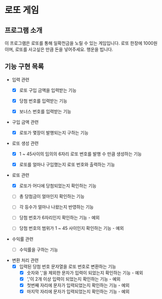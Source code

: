 # 로또 게임

## 프로그램 소개
이 프로그램은 로또를 통해 일확천금을 노릴 수 있는 게임입니다.
로또 한장에 1000원이며, 로또를 사고싶은 만큼 돈을 넣어주세요.
행운을 빕니다.

## 기능 구현 목록
- 입력 관련
  - [x] 로또 구입 금액을 입력받는 기능
  - [x] 당첨 번호를 입력받는 기능
  - [x] 보너스 번호를 입력받는 기능


- 구입 금액 관련
  - [x] 로또가 몇장이 발행되는지 구하는 기능


- 로또 생성 관련
  - [x] 1 ~ 45사이의 임의의 6자리 로또 번호를 발행 수 만큼 생성하는 기능
  - [x] 로또를 얼마나 구입했는지 로또 번호와 출력하는 기능


- 로또 관련
  - [x] 로또가 어디에 당첨되었는지 확인하는 기능
  - [ ] 총 당첨금이 얼마인지 확인하는 기능
  - [ ] 각 등수가 얼마나 나왔는지 반영하는 기능
  - [ ] 당첨 번호가 6자리인지 확인하는 기능 - 예외
  - [ ] 당첨 번호의 범위가 1 ~ 45 사이인지 확인하는 기능 - 예외


- 수익률 관련
  - [ ] 수익률을 구하는 기능


- 변환 처리 관련
  - [x] 입력된 당첨 번호 문자열을 로또 번호로 변환하는 기능
    - [x] 숫자와 ','을 제외한 문자가 입력이 되었는지 확인하는 기능 - 예외
    - [x] ','이 2개 이상 입력이 되었는지 확인하는 기능 - 예외
    - [x] 첫번째 자리에 문자가 입력되었는지 확인하는 기능 - 예외
    - [x] 마지막 자리에 문자가 입력되었는지 확인하는 기능 - 예외